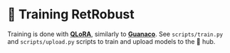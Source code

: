 # 🏃 Training RetRobust
Training is done with [**QLoRA**](https://huggingface.co/blog/4bit-transformers-bitsandbytes), similarly to [**Guanaco**](<https://huggingface.co/timdettmers/guanaco-13b>). See `scripts/train.py` and `scripts/upload.py` scripts to train and upload models to the 🤗 hub.
